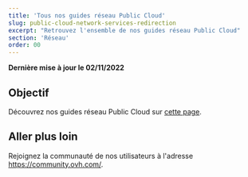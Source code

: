 ```yaml
---
title: 'Tous nos guides réseau Public Cloud'
slug: public-cloud-network-services-redirection
excerpt: "Retrouvez l'ensemble de nos guides réseau Public Cloud"
section: 'Réseau'
order: 00
---
```


**Dernière mise à jour le 02/11/2022**

## Objectif

Découvrez nos guides réseau Public Cloud sur [cette page](https://docs.ovh.com/fr/publiccloud/network-services/).

## Aller plus loin

Rejoignez la communauté de nos utilisateurs à l'adresse <https://community.ovh.com/>.